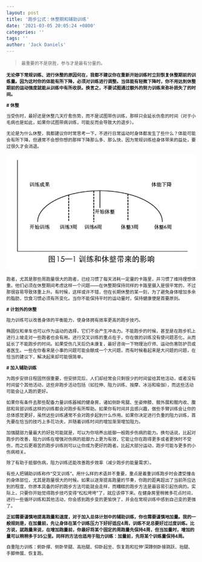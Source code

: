 ```yaml
---
layout: post
title: '跑步公式：休整期和辅助训练'
date: '2021-03-05 20:05:24 +0800'
categories: ''
tags: ''
author: 'Jack Daniels'
---
```


> <small>最重要的不是获胜，参与才是最有分量的。

**无论停下常规训练、进行休整的原因何在，我都不建议你在重新开始训练时立刻恢复休整期前的训练量。因为这时你的体能有所下降，必须对训练进行调整。当体能有轻微下降时，你不用达到休整期前的运动强度就能从训练中有所收获。换言之，不要试图通过额外的努力训练来弥补损失了的时间。**

**# 休整**

当受伤时，最好还是休整几天疗愈伤势，而不是试图带伤训练，那样只会延长伤愈的时间（对于小毛病也是如此，如果你试图带病训练，可能反而会导致大的退步）。

无论是为什么休整，我都建议你时常思考一下，不进行日常运动时身体都发生了些什么？体能可能会有所下降，但通常不会想你想的那样下降那么多、那么快，因为常规训练给身体带来的益处，要过很久才会消退。

![图15-1 训练和休整带来的影响](/assets/images/daniels-running-formula/15-1.png)

跑者，尤其是那些周跑量很大的跑者，已经习惯了每天消耗一定量的卡路里，并习惯了维持理想体重。他们必须在休整期间考虑这样一个问题——在休整期保持同样的卡路里摄入是很平常的，不过那很容易导致体重上升。有时候，这样或许不错，但在长期休整的某一刻，为了避免身体增加多余的脂肪，饮食习惯必须有所变化。当你不能保持平时的运动量时，保持健康便是首要原则。

**# 计划外的休整**

阻力训练可以改善身体的平衡能力，使身体拥有效率更高的跑步技巧。

椭圆仪和单车也可以作为运动的选择，它们不会产生冲击力。不能跑步的时候，甚至是在跑步机上进行上坡走对一些跑者也会有用。进行交叉训练的重点在于，你在做的训练没有使问题恶化，从而延长了不能跑步的时间。如果受伤几天后仍未康复，最好咨询一下物理治疗师、运动伤害防护员或者医生。一些在你看来是小事的问题可能会酿成一个大问题，而有时候看起来是大问题的问题，在恰当的建议下，解决起来却可能很简单。

**# 加入辅助训练**

为跑步安排日程固然很重要，但安排完后，人们却经常会只剩很少的时间留给其他活动，或者没有时间留个其他活动，这些非跑步活动包括（如拉伸、阻力训练、按摩、冰浴和瑜伽），而这些活动可能会让人跑的更好。

如果你有条件去那些配备力量训练器械的健身房，诸如侧卧弯腿、坐姿伸膝、髋外展和髋内收、腹部和背部训练这样的训练都会对跑步有所帮助。如果你有时间并且感兴趣，做些手臂训练会让你的总体感觉更好，虽然这些训练通常不会对跑步起到什么作用。如果你决定进行负重的阻力训练，首先要在恰当的技巧上多花功夫，并随着训练时间的增加渐渐增加阻力。

加强腿部力量最大的好处可能就是，可以为你培养出抵御一般跑步伤病的能力。换句话说，比起对跑步的改善，阻力训练在增强对伤病的抵御力上更为有效，它能让你在跑得更多或者更快时不受伤，而之后更艰苦的跑步训练则可以让你成为更好的跑者。比起大部分运动，跑步可能与更多的小伤病相关。

除了有助于抵御伤病，阻力训练还能改善跑步效率（减少跑步的能量需求）。

有些人把辅助训练称作“交叉训练”。用什么样的术语并不重要，重点是着重训练跑步时会遭受撞击的身体部位，尤其是跑量很大的时候。如果以逐渐提高跑量的节奏，你跑的距离超出了当前所应达到的程度，你原本具备的好的跑步方法可能就会走样，而糟糕的跑步方法是最容易引起伤病的。实际上，只要你开始觉得跑步技巧变得“松松垮垮”了，就应该停下来。在健身房里稍微多花点时间，进行一些循环训练和其他活动，你会感到跑步变的更愉快了，并会在常规训练中感到自己变的更强了。

**正如需要谨慎地提高跑量和速度，对于加入总体计划中的辅助训练，你也需要谨慎地加量。我的一般规则是，在加量前，先让身体在某个训练压力下好好适应4周，训练不足总要好过过度训练。比方说，就跑量来说，在增加跑量前，你最好将某个固定的周跑量先保持4周，但当加量时，增加的量可以稍稍多于35公里。同样的方法也适用于阻力训练：加量前，先将某个训练量保持4周。**

自重阻力训练：俯卧撑、侧卧举腿、高抬腿、仰卧起坐、恢复跑和拉伸‘深蹲侧卧接跳跃、抬腿、手脚伸展、恢复跑。
